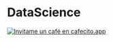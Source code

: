 # DataScience

[![Invitame un café en cafecito.app](https://cdn.cafecito.app/imgs/buttons/button_4.svg)](https://cafecito.app/datasciencefull)
